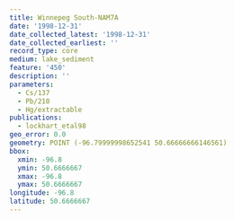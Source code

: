 ```yaml
---
title: Winnepeg South-NAM7A
date: '1998-12-31'
date_collected_latest: '1998-12-31'
date_collected_earliest: ''
record_type: core
medium: lake_sediment
feature: '450'
description: ''
parameters:
  - Cs/137
  - Pb/210
  - Hg/extractable
publications:
  - lockhart_etal98
geo_error: 0.0
geometry: POINT (-96.79999998652541 50.66666666146561)
bbox:
  xmin: -96.8
  ymin: 50.6666667
  xmax: -96.8
  ymax: 50.6666667
longitude: -96.8
latitude: 50.6666667
---
```

